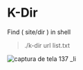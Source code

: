 # K-Dir
Find ( site/dir ) in shell

> ./k-dir url list.txt

![captura de tela 137 _li](https://user-images.githubusercontent.com/38273600/52184597-2c491000-27f4-11e9-946f-0f54286ba6e4.jpg)
